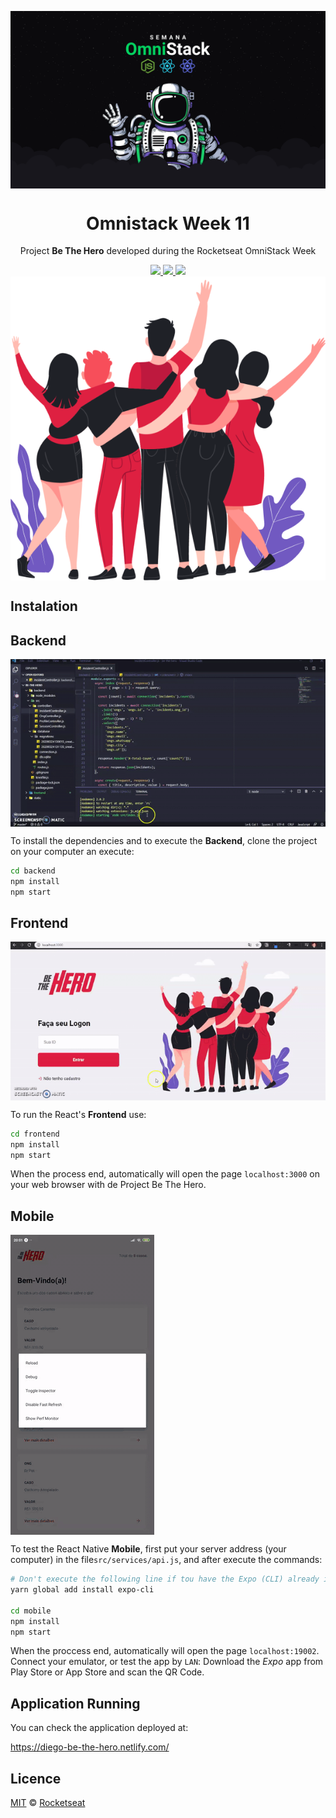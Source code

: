 <img src="frontend/src/assets/omnistack.png" align="center"></img>
<h1 align="center">Omnistack Week 11</h1>
<p align="center">Project <strong>Be The Hero</strong> developed during the Rocketseat OmniStack Week</p>

<p align="center">
  <a aria-label="NodeJs version" href="https://github.com/nodejs/node/blob/master/doc/changelogs/CHANGELOG_V12.md#12.14.1">
    <img src="https://img.shields.io/badge/node.js@lts-12.14.1-informational?logo=Node.JS"></img>
  </a>
  <a aria-label="ReactJs version" href="https://github.com/facebook/react/blob/master/CHANGELOG.md#16120-november-14-2019">
    <img src="https://img.shields.io/badge/react-16.12.0-informational?logo=react"></img>
  </a>
  <a aria-label="Completed" href="https://rocketseat.com.br/week-10/aulas#4">
    <img src="https://img.shields.io/badge/OmniStack-done-green?logo=data:image/png;base64,iVBORw0KGgoAAAANSUhEUgAAABAAAAAQCAMAAAAoLQ9TAAAALVBMVEVHcExxWsF0XMJzXMJxWcFsUsD///9jRrzY0u6Xh9Gsn9n39fyMecy0qd2bjNJWBT0WAAAABHRSTlMA2Do606wF2QAAAGlJREFUGJVdj1cWwCAIBLEsRU3uf9xobDH8+GZwUYi8i6ucJwrxKE+7D0G9Q4vlYqtmCSjndr4CgCgzlyFgfKfKCVO0LrPKjmiqMxGXkJwNnXskqWG+1oSM+BSwD8f29YLNjvx/OQrn+g99oQSoNmt3PgAAAABJRU5ErkJggg=="></img>
  </a>
  <img src="frontend/src/assets/heroes.png" align="center"></img>
</p>

## Instalation

## Backend

<img src="./static/backend.gif" align="center"></img>

To install the dependencies and to execute the **Backend**, clone the project on your computer an execute:
```bash
cd backend
npm install
npm start
```
## Frontend

<img src="./static/frontend.gif" align="center"></img>

To run the React's **Frontend** use:
```bash
cd frontend
npm install
npm start
```
When the process end, automatically will open the page `localhost:3000` on your web browser with de Project Be The Hero.

## Mobile

<img src="./static/mobile.gif" align="center"></img>

To test the React Native **Mobile**, first put your server address (your computer) in the file`src/services/api.js`, and after execute the commands:
```bash
# Don't execute the following line if tou have the Expo (CLI) already intalled! 
yarn global add install expo-cli

cd mobile
npm install
npm start
```
When the proccess end, automatically will open the page `localhost:19002`. Connect your emulator, or test the app by `LAN`: Download the *Expo* app from Play Store or App Store and scan the QR Code.

## Application Running

You can check the application deployed at:

https://diego-be-the-hero.netlify.com/

## Licence

[MIT](./LICENSE) &copy; [Rocketseat](https://rocketseat.com.br/)
